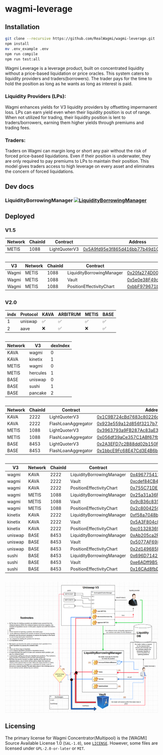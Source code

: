 # wagmi-leverage

## Installation
```bash
git clone --recursive https://github.com/RealWagmi/wagmi-leverage.git
npm install
mv .env_example .env
npm run compile
npm run test:all
```


Wagmi Leverage is a leverage product, built on concentrated liquidity without a price-based liquidation or price oracles. This system caters to liquidity providers and traders(borrowers). The trader pays for the time to hold the position as long as he wants as long as interest is paid.

### Liquidity Providers (LPs): 
Wagmi enhances yields for V3 liquidity providers by offsetting impermanent loss. LPs can earn yield even when their liquidity position is out of range. When not utilized for trading, their liquidity position is lent to traders/borrowers, earning them higher yields through premiums and trading fees​​.

### Traders: 
Traders on Wagmi can margin long or short any pair without the risk of forced price-based liquidations. Even if their position is underwater, they are only required to pay premiums to LPs to maintain their position. This model gives traders access to high leverage on every asset and eliminates the concern of forced liquidations​​.



## Dev docs
### LiquidityBorrowingManager [![LiquidityBorrowingManager](https://img.shields.io/badge/docs-%F0%9F%93%84-yellow)](./docs/LiquidityBorrowingManager.md)

## Deployed

### V1.5

| Network | ChainId | Contract | Address |
|------| ------- | -----| -----|
| METIS | 1088 | LightQuoterV3 | [0x5A9fd95e3f865d416bb77b49d1Cca8109FcAbfE5](https://explorer.metis.io/address/0x5A9fd95e3f865d416bb77b49d1Cca8109FcAbfE5) |

##



| V3 | Network | ChainId | Contract | Address |
|------|------| ------- | -----| -----|
| Wagmi | METIS | 1088 | LiquidityBorrowingManager | [0x20fa274D00fF4917A13cD464FDbB200475B6EaBd](https://explorer.metis.io/address/0x20fa274D00fF4917A13cD464FDbB200475B6EaBd) |
| Wagmi | METIS | 1088 | Vault| [0x5e0e38F49c89D2535D12459a3Cab40dB6D2f7fC9](https://explorer.metis.io/address/0x5e0e38F49c89D2535D12459a3Cab40dB6D2f7fC9) |
| Wagmi | METIS | 1088 | PositionEffectivityChart| [0xbbF979671b95fB27Ab19d817Fc41E6F51D4a9Bf9](https://explorer.metis.io/address/0xbbF979671b95fB27Ab19d817Fc41E6F51D4a9Bf9) |

##

### V2.0

| indx | Protocol | KAVA | ARBITRUM | METIS | BASE |
|------| ------- | -----| -----| -----| -----|
| 1 | uniswap | ✅ | ✅ | ✅ | ✅ |
| 2 | aave | ❌ | ✅ | ❌ | ✅ |

##

| Network | V3 | dexIndex |
|------| ------- | -----|
| KAVA | wagmi | 0 |
| KAVA | kinetix | 1 |
| METIS | wagmi | 0 |
| METIS | hercules | 1 |
| BASE | uniswap | 0 |
| BASE | sushi | 1 |
| BASE | pancake | 2 |

##

| Network | ChainId | Contract | Address |
|------| ------- | -----| -----|
| KAVA | 2222 | LightQuoterV3 | [0x1C9B724cBd7683c80226cE35a39F9127950ABb95](https://kavascan.com/address/0x1C9B724cBd7683c80226cE35a39F9127950ABb95) |
| KAVA | 2222 | FlashLoanAggregator | [0x923e559a12d856f3217b715fE98a7a07CabD6Ed7](https://kavascan.com/address/0x923e559a12d856f3217b715fE98a7a07CabD6Ed7) |
| METIS | 1088 | LightQuoterV3 | [0x3963793a9FB287Ac83aE3eAe849Ef35c98E4CE98](https://explorer.metis.io/address/0x3963793a9FB287Ac83aE3eAe849Ef35c98E4CE98) |
| METIS | 1088 | FlashLoanAggregator | [0x056df39aCe357C1ABf67fb090e36C9ec126c8828](https://explorer.metis.io/address/0x056df39aCe357C1ABf67fb090e36C9ec126c8828) |
| BASE | 8453 | LightQuoterV3 | [0x2A3EFD7c2B88dd02b150F7A81825414Db82a7832](https://basescan.org/address/0x2A3EFD7c2B88dd02b150F7A81825414Db82a7832) |
| BASE | 8453 | FlashLoanAggregator | [0x1bbcE9Fc68E47Cd3E4B6bC3BE64E271bcDb3edf1](https://basescan.org/address/0x1bbcE9Fc68E47Cd3E4B6bC3BE64E271bcDb3edf1) |

##

| V3 | Network | ChainId | Contract | Address |
|------|------| ------- | -----| -----|
| wagmi | KAVA | 2222 | LiquidityBorrowingManager | [0x496775412549d27A1eC4dDAde02c5c50C50dd8eE](https://kavascan.com/address/0x496775412549d27A1eC4dDAde02c5c50C50dd8eE) |
| wagmi | KAVA | 2222 | Vault| [0xcdef84CB4d361f4B4914D4751FcDca2CE11Ee55B](https://kavascan.com/address/0xcdef84CB4d361f4B4914D4751FcDca2CE11Ee55B) |
| wagmi | KAVA | 2222 | PositionEffectivityChart| [0x755C71DEF546e541fffA7B78f6888D7a41d6d18F](https://kavascan.com/address/0x755C71DEF546e541fffA7B78f6888D7a41d6d18F) |
| wagmi | METIS | 1088 | LiquidityBorrowingManager | [0x25a31a36Ff56Bc5570fd09Ac2da062115DAeb54e](https://explorer.metis.io/address/0x25a31a36Ff56Bc5570fd09Ac2da062115DAeb54e) |
| wagmi | METIS| 1088 | Vault| [0x9cB36c835f189c40bD9cd1cf298717B7bb9e3630](https://explorer.metis.io/address/0x9cB36c835f189c40bD9cd1cf298717B7bb9e3630) |
| wagmi | METIS | 1088 | PositionEffectivityChart| [0x2c80042504A5C0710e38B0dBD85ee5eB6f1A11CD](https://explorer.metis.io/address/0x2c80042504A5C0710e38B0dBD85ee5eB6f1A11CD) |
| kinetix | KAVA | 2222 | LiquidityBorrowingManager | [0xf58a7048b36b2A67dDda4f0E32E76B1081F3AaF0](https://kavascan.com/address/0xf58a7048b36b2A67dDda4f0E32E76B1081F3AaF0) |
| kinetix | KAVA | 2222 | Vault| [0x5A3F804c853b388f0619Ebf085F94927E7f03470](https://kavascan.com/address/0x5A3F804c853b388f0619Ebf085F94927E7f03470) |
| kinetix | KAVA | 2222 | PositionEffectivityChart| [0xc01328369EBfE292991bbbAeD986D9Db2B4AEA91](https://kavascan.com/address/0xc01328369EBfE292991bbbAeD986D9Db2B4AEA91) |
| uniswap | BASE | 8453 | LiquidityBorrowingManager | [0xAb205ca2FB07aE77B5056309021aE582D3246434](https://basescan.org/address/0xAb205ca2FB07aE77B5056309021aE582D3246434) |
| uniswap | BASE | 8453 | Vault| [0x5077AF698Bae841544F9216cf12AF6EF699c2618](https://basescan.org/address/0x5077AF698Bae841544F9216cf12AF6EF699c2618) |
| uniswap | BASE | 8453 | PositionEffectivityChart| [0x2d149685F167b313AcD806AB2E503DC9636c61B5](https://basescan.org/address/0x2d149685F167b313AcD806AB2E503DC9636c61B5) |
| sushi | BASE | 8453 | LiquidityBorrowingManager | [0x696D71422ea6636e4C7c0af41bDA751D693E6f53](https://basescan.org/address/0x696D71422ea6636e4C7c0af41bDA751D693E6f53) |
| sushi | BASE | 8453 | Vault| [0xe6ADff9B55b6BBacE1eB39909255A071683CAeDc](https://basescan.org/address/0xe6ADff9B55b6BBacE1eB39909255A071683CAeDc) |
| sushi | BASE | 8453 | PositionEffectivityChart| [0x16CAd8fbD9878D1fF86A12Eb4A275c7F53B5788e](https://basescan.org/address/0x16CAd8fbD9878D1fF86A12Eb4A275c7F53B5788e) |

##

![](1.png "Title")

## Licensing

The primary license for Wagmi Concentrator(Multipool) is the [WAGMI] Source Available License 1.0 (`SAL-1.0`), see [`LICENSE`](./LICENSE.md). However, some files are licensed under `GPL-2.0-or-later` or `MIT`.